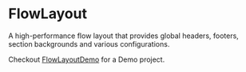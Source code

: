 # FlowLayout

A high-performance flow layout that provides global headers, footers, section backgrounds and various configurations.

Checkout <a href="git@github.com:shaps80/FlowLayout.git">FlowLayoutDemo</a> for a Demo project.
